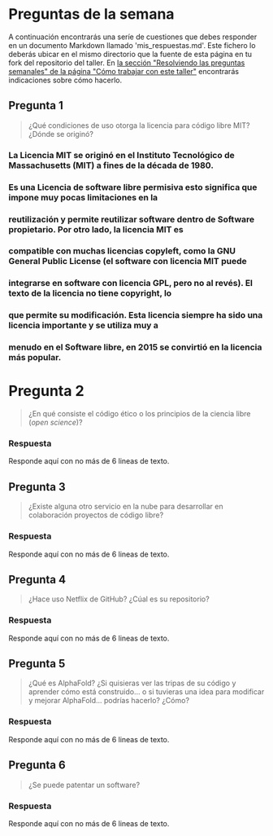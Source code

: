 # Preguntas de la semana

A continuación encontrarás una seríe de cuestiones que debes responder en un
documento Markdown llamado 'mis_respuestas.md'. Este fichero lo deberás ubicar en el mismo directorio que la
fuente de esta página en tu fork del repositorio del taller. En [la sección "Resolviendo las
preguntas semanales" de la página "Cómo trabajar con este
taller"](../material_suplementario/como_trabajar/como_trabajar.md#resolviendo-las-preguntas-semanales) encontrarás indicaciones sobre
cómo hacerlo.

## Pregunta 1

> ¿Qué condiciones de uso otorga la licencia para código libre MIT? ¿Dónde se originó?

### La Licencia MIT se originó en el Instituto Tecnológico de Massachusetts (MIT) a fines de la década de 1980.
### Es una Licencia de software libre permisiva esto significa que impone muy pocas limitaciones en la
### reutilización y permite reutilizar software dentro de Software propietario. Por otro lado, la licencia MIT es
### compatible con muchas licencias copyleft, como la GNU General Public License (el software con licencia MIT puede
### integrarse en software con licencia GPL, pero no al revés). El texto de la licencia no tiene copyright, lo 
### que permite su modificación. Esta licencia siempre ha sido una licencia importante y se utiliza muy a 
### menudo en el Software libre, en 2015 se convirtió en la licencia más popular.


# Pregunta 2

> ¿En qué consiste el código ético o los principios de la ciencia libre (*open science*)?

### Respuesta

Responde aquí con no más de 6 lineas de texto.

## Pregunta 3

> ¿Existe alguna otro servicio en la nube para desarrollar en colaboración proyectos de código
> libre?

### Respuesta

Responde aquí con no más de 6 lineas de texto.

## Pregunta 4

> ¿Hace uso Netflix de GitHub? ¿Cúal es su repositorio?

### Respuesta

Responde aquí con no más de 6 lineas de texto.

## Pregunta 5

> ¿Qué es AlphaFold? ¿Si quisieras ver las tripas de su código y aprender cómo está construido... o si
> tuvieras una idea para modificar y mejorar AlphaFold... podrías hacerlo? ¿Cómo?

### Respuesta

Responde aquí con no más de 6 lineas de texto.

## Pregunta 6

> ¿Se puede patentar un software?

### Respuesta

Responde aquí con no más de 6 lineas de texto.


